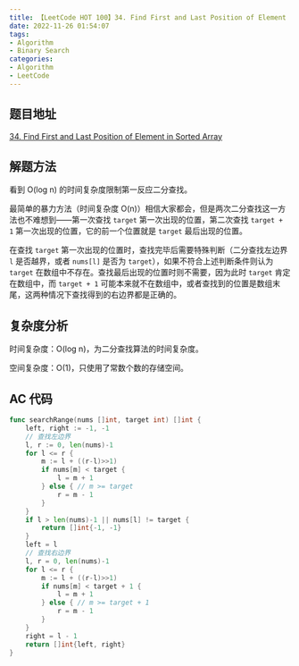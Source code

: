 ```yaml
---
title: 【LeetCode HOT 100】34. Find First and Last Position of Element in Sorted Array
date: 2022-11-26 01:54:07
tags:
- Algorithm
- Binary Search
categories:
- Algorithm
- LeetCode
---
```


## 题目地址

[34. Find First and Last Position of Element in Sorted Array](https://leetcode.cn/problems/find-first-and-last-position-of-element-in-sorted-array/)

## 解题方法

看到 O(log n) 的时间复杂度限制第一反应二分查找。

最简单的暴力方法（时间复杂度 O(n)）相信大家都会，但是两次二分查找这一方法也不难想到——第一次查找 `target` 第一次出现的位置，第二次查找 `target + 1` 第一次出现的位置，它的前一个位置就是 `target` 最后出现的位置。

在查找 `target` 第一次出现的位置时，查找完毕后需要特殊判断（二分查找左边界 `l` 是否越界，或者 `nums[l]` 是否为 `target`），如果不符合上述判断条件则认为 `target` 在数组中不存在。查找最后出现的位置时则不需要，因为此时 `target` 肯定在数组中，而 `target + 1` 可能本来就不在数组中，或者查找到的位置是数组末尾，这两种情况下查找得到的右边界都是正确的。

## 复杂度分析

时间复杂度：O(log n)，为二分查找算法的时间复杂度。

空间复杂度：O(1)，只使用了常数个数的存储空间。

## AC 代码

```go
func searchRange(nums []int, target int) []int {
    left, right := -1, -1
    // 查找左边界
    l, r := 0, len(nums)-1
    for l <= r {
        m := l + ((r-l)>>1)
        if nums[m] < target {
            l = m + 1
        } else { // m >= target
            r = m - 1
        }
    }
    if l > len(nums)-1 || nums[l] != target {
        return []int{-1, -1}
    }
    left = l
    // 查找右边界
    l, r = 0, len(nums)-1
    for l <= r {
        m := l + ((r-l)>>1)
        if nums[m] < target + 1 {
            l = m + 1
        } else { // m >= target + 1
            r = m - 1
        }
    }
    right = l - 1
    return []int{left, right}
}
```
